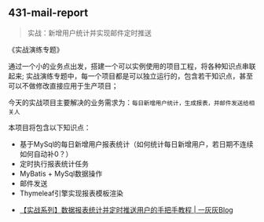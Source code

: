 431-mail-report
---

> 实战：新增用户统计并实现邮件定时推送

《实战演练专题》 

通过一个小的业务点出发，搭建一个可以实例使用的项目工程，将各种知识点串联起来; 实战演练专题中，每一个项目都是可以独立运行的，包含若干知识点，甚至可以不做修改直接应用于生产项目；

今天的实战项目主要解决的业务需求为：`每日新增用户统计，生成报表，并邮件发送给相关人`

本项目将包含以下知识点：

- 基于MySql的每日新增用户报表统计（如何统计每日新增用户，若日期不连续如何自动补0？）
- 定时执行报表统计任务
- MyBatis + MySql数据操作
- 邮件发送
- Thymeleaf引擎实现报表模板渲染

<!-- more -->


* [【实战系列】数据报表统计并定时推送用户的手把手教程 | 一灰灰Blog](https://spring.hhui.top/spring-blog/2022/08/19/220819-SpringBoot%E5%AE%9E%E6%88%98%E5%AE%9E%E7%8E%B0%E6%95%B0%E6%8D%AE%E6%8A%A5%E8%A1%A8%E7%BB%9F%E8%AE%A1%E5%B9%B6%E5%AE%9A%E6%97%B6%E6%8E%A8%E9%80%81%E7%94%A8%E6%88%B7/)
